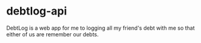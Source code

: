 # debtlog-api
DebtLog is a web app for me to logging all my friend's debt with me so that either of us are remember our debts.
